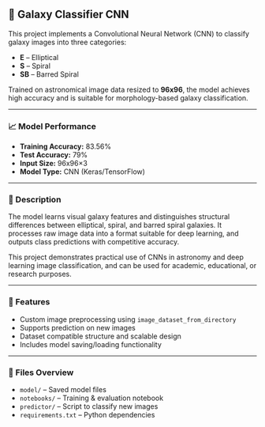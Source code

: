 ## 🌌 Galaxy Classifier CNN

This project implements a Convolutional Neural Network (CNN) to classify galaxy images into three categories:

* **E** – Elliptical
* **S** – Spiral
* **SB** – Barred Spiral

Trained on astronomical image data resized to **96x96**, the model achieves high accuracy and is suitable for morphology-based galaxy classification.

---

### 📈 Model Performance

* **Training Accuracy:** 83.56%
* **Test Accuracy:** 79%
* **Input Size:** 96x96×3
* **Model Type:** CNN (Keras/TensorFlow)

---

### 📄 Description
The model learns visual galaxy features and distinguishes structural differences between elliptical, spiral, and barred spiral galaxies. It processes raw image data into a format suitable for deep learning, and outputs class predictions with competitive accuracy.

This project demonstrates practical use of CNNs in astronomy and deep learning image classification, and can be used for academic, educational, or research purposes.

---

### 🧪 Features

* Custom image preprocessing using `image_dataset_from_directory`
* Supports prediction on new images
* Dataset compatible structure and scalable design
* Includes model saving/loading functionality

---

### 📁 Files Overview

* `model/` – Saved model files
* `notebooks/` – Training & evaluation notebook
* `predictor/` – Script to classify new images
* `requirements.txt` – Python dependencies
